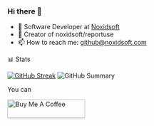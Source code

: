 ### Hi there 👋
<!--too hard to use, shows bad stats because can't see private repos & contribs-->
<!--[![Anurag's GitHub stats](https://github-readme-stats.vercel.app/api?username=noxidsoft&show_icons=true&theme=radical&show=reviews,discussions_started,discussions_answered,prs_merged,prs_merged_percentage&include_all_commits=true)](https://github.com/noxidsoft/noxidsoft)->
<!--
**noxidsoft/noxidsoft** is a ✨ _special_ ✨ repository because its `README.md` (this file) appears on your GitHub profile.


-->
- 🔭 Software Developer at [Noxidsoft](https://noxidsoft.com)
- 🤖 Creator of noxidsoft/reportuse
- 📫 How to reach me: github@noxidsoft.com

📊 Stats

<!--![GitHub Stats](http://github-profile-summary-cards.vercel.app/api/cards/stats?username=Noxidsoft&theme=tokyonight)-->
<!--[![GitHub Streak](https://github-readme-streak-stats.herokuapp.com?user=Noxidsoft&theme=tokyonight&hide_border=true&date_format=j%20M%5B%20Y%5D&card_width=480)](https://git.io/streak-stats)-->
<!--<a href="https://git.io/streak-stats"><img src="https://streak-stats.demolab.com?user=Noxidsoft&theme=tokyonight&date_format=j%20M%5B%20Y%5D&card_width=480" alt="GitHub Streak" /></a>-->
[![GitHub Streak](https://github-readme-streak-stats.herokuapp.com?user=Noxidsoft&theme=tokyonight)](https://git.io/streak-stats)
![GitHub Summary](http://github-profile-summary-cards.vercel.app/api/cards/profile-details?username=Noxidsoft&theme=tokyonight)

You can

<a href="https://www.buymeacoffee.com/makernole" target="_blank"><img src="https://www.buymeacoffee.com/assets/img/custom_images/orange_img.png" alt="Buy Me A Coffee" style="height: 41px !important;width: 174px !important;box-shadow: 0px 3px 2px 0px rgba(190, 190, 190, 0.5) !important;-webkit-box-shadow: 0px 3px 2px 0px rgba(190, 190, 190, 0.5) !important;" ></a>
